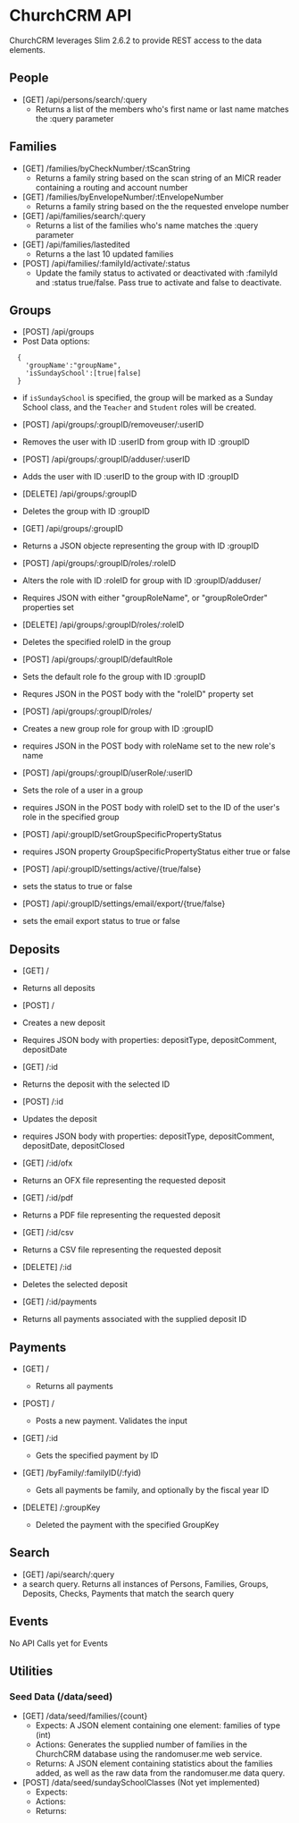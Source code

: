 # ChurchCRM API
ChurchCRM leverages Slim 2.6.2 to provide REST access to the data elements.

## People
* [GET] /api/persons/search/:query
  * Returns a list of the members who's first name or last name matches the :query parameter

## Families

* [GET] /families/byCheckNumber/:tScanString
  * Returns a family string based on the scan string of an MICR reader containing a routing and account number
* [GET] /families/byEnvelopeNumber/:tEnvelopeNumber
  * Returns a family string based on the the requested envelope number
* [GET] /api/families/search/:query
  * Returns a list of the families who's name matches the :query parameter
* [GET] /api/families/lastedited
  * Returns a the last 10 updated families
* [POST]  /api/families/:familyId/activate/:status
  * Update the family status to activated or deactivated with :familyId and :status true/false. Pass true to activate and false to deactivate.

## Groups
*  [POST] /api/groups
  *  Post Data options:
  ```
    {
      'groupName':"groupName",
      'isSundaySchool':[true|false]
    }
  ```
  *  if ```isSundaySchool``` is specified, the group will be marked as a Sunday School class, and the ```Teacher``` and ```Student``` roles will be created.

*  [POST] /api/groups/:groupID/removeuser/:userID
  * Removes the user with ID :userID from group with ID :groupID

*  [POST] /api/groups/:groupID/adduser/:userID
  * Adds the user with ID :userID to the group with ID :groupID

*  [DELETE] /api/groups/:groupID
  * Deletes the group with ID :groupID

*  [GET] /api/groups/:groupID
  * Returns a JSON objecte representing the group with ID :groupID

*  [POST] /api/groups/:groupID/roles/:roleID
  * Alters the role with ID :roleID for group with ID :groupID/adduser/
  * Requires JSON with either "groupRoleName", or "groupRoleOrder" properties set

*  [DELETE] /api/groups/:groupID/roles/:roleID
  *  Deletes the specified roleID in the group

*  [POST]  /api/groups/:groupID/defaultRole
  *  Sets the default role fo the group with ID :groupID
  *  Requres JSON in the POST body with the "roleID"  property set

*  [POST] /api/groups/:groupID/roles/
  * Creates a new group role for group with ID :groupID
  * requires JSON in the POST body with roleName set to the new role's name

*  [POST] /api/groups/:groupID/userRole/:userID
  *  Sets the role of a user in a group
  *  requires JSON in the POST body with roleID set to the ID of the user's role in the specified group
*  [POST]  /api/:groupID/setGroupSpecificPropertyStatus
  *  requires JSON property GroupSpecificPropertyStatus either true or false
*  [POST]  /api/:groupID/settings/active/{true/false}
  *  sets the status to true or false
*  [POST]  /api/:groupID/settings/email/export/{true/false}
  *  sets the email export status to true or false



## Deposits
*  [GET] /
  * Returns all deposits

*  [POST] /
  *  Creates a new deposit
  *  Requires JSON body with properties: depositType, depositComment, depositDate

*  [GET] /:id
  * Returns the deposit with the selected ID

*  [POST]  /:id
  *  Updates the deposit
  *  requires JSON body with properties: depositType, depositComment, depositDate, depositClosed

*  [GET] /:id/ofx
  *  Returns an OFX file representing the requested deposit

*  [GET] /:id/pdf
  *  Returns a PDF file representing the requested deposit

*  [GET]  /:id/csv
  *  Returns a CSV file representing the requested deposit

*  [DELETE] /:id
  * Deletes the selected deposit

*  [GET] /:id/payments
  * Returns all payments associated with the supplied deposit ID

## Payments
* [GET] /
  * Returns all payments

* [POST] /
  * Posts a new payment.  Validates the input

* [GET] /:id
  * Gets the specified payment by ID

* [GET] /byFamily/:familyID(/:fyid)
  * Gets all payments be family, and optionally by the fiscal year ID

* [DELETE] /:groupKey
  * Deleted the payment with the specified GroupKey

## Search
*  [GET]  /api/search/:query
  *  a search query.  Returns all instances of Persons, Families, Groups, Deposits, Checks, Payments that match the search query


## Events
No API Calls yet for Events

## Utilities
### Seed Data (/data/seed)
* [GET] /data/seed/families/{count}
  * Expects: A JSON element containing one element: families of type (int)
  * Actions: Generates the supplied number of families in the ChurchCRM database using the randomuser.me web service.
  * Returns: A JSON element containing statistics about the families added, as well as the raw data from the  randomuser.me data query.
* [POST] /data/seed/sundaySchoolClasses (Not yet implemented)
  * Expects:
  * Actions:
  * Returns:
